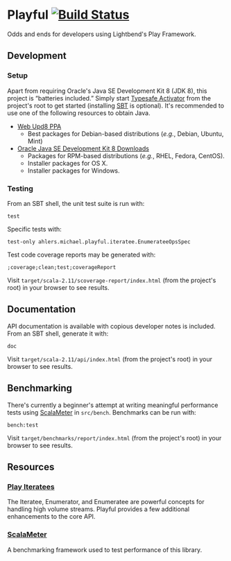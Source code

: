 # Playful [![Build Status](https://travis-ci.org/michaelahlers/michaelahlers-playful.svg?branch=master)](https://travis-ci.org/michaelahlers/michaelahlers-playful)

Odds and ends for developers using Lightbend's Play Framework.

## Development

### Setup

Apart from requiring Oracle's Java SE Development Kit 8 (JDK 8), this project is “batteries included.” Simply start [Typesafe Activator](http://typesafe.com/activator) from the project's root to get started (installing [SBT](http://scala-sbt.org/0.13/tutorial/Setup.html) is optional). It's recommended to use one of the following resources to obtain Java.

- [Web Upd8 PPA](http://webupd8.org/2012/09/install-oracle-java-8-in-ubuntu-via-ppa.html)
  - Best packages for Debian-based distributions (_e.g._, Debian, Ubuntu, Mint)
- [Oracle Java SE Development Kit 8 Downloads](http://oracle.com/technetwork/java/javase/downloads/jdk8-downloads-2133151.html)
  - Packages for RPM-based distributions (_e.g._, RHEL, Fedora, CentOS).
  - Installer packages for OS X.
  - Installer packages for Windows.

### Testing

From an SBT shell, the unit test suite is run with:

```
test
```

Specific tests with:

```
test-only ahlers.michael.playful.iteratee.EnumerateeOpsSpec
```

Test code coverage reports may be generated with:

```
;coverage;clean;test;coverageReport
```

Visit `target/scala-2.11/scoverage-report/index.html` (from the project's root) in your browser to see results.

## Documentation

API documentation is available with copious developer notes is included. From an SBT shell, generate it with:

```
doc
```

Visit `target/scala-2.11/api/index.html` (from the project's root) in your browser to see results.

## Benchmarking

There's currently a beginner's attempt at writing meaningful performance tests using [ScalaMeter](http://scalameter.github.io) in `src/bench`. Benchmarks can be run with:

```
bench:test
```

Visit `target/benchmarks/report/index.html` (from the project's root) in your browser to see results.

## Resources

### [Play Iteratees](http://playframework.com/documentation/2.4.x/Iteratees)

The Iteratee, Enumerator, and Enumeratee are powerful concepts for handling high volume streams. Playful provides a few additional enhancements to the core API.

### [ScalaMeter](http://scalameter.github.io/)

A benchmarking framework used to test performance of this library.

